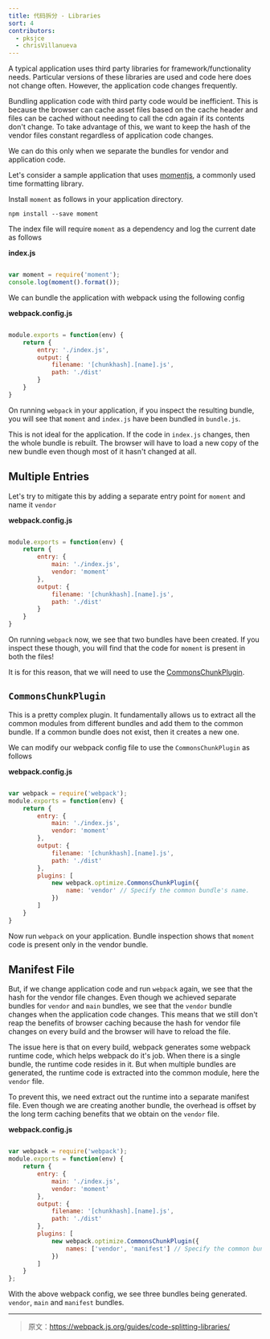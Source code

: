 ```yaml
---
title: 代码拆分 - Libraries
sort: 4
contributors:
  - pksjce
  - chrisVillanueva
---
```


A typical application uses third party libraries for framework/functionality needs. Particular versions of these libraries are used and code here does not change often. However, the application code changes frequently.

Bundling application code with third party code would be inefficient. This is because the browser can cache asset files based on the cache header and files can be cached without needing to call the cdn again if its contents don't change. To take advantage of this, we want to keep the hash of the vendor files constant regardless of application code changes.

We can do this only when we separate the bundles for vendor and application code.

Let's consider a sample application that uses [momentjs](https://www.npmjs.com/package/moment), a commonly used time formatting library.

Install `moment` as follows in your application directory.

`npm install --save moment`

The index file will require `moment` as a dependency and log the current date as follows

__index.js__
```javascript

var moment = require('moment');
console.log(moment().format());

```

We can bundle the application with webpack using the following config

__webpack.config.js__

```javascript

module.exports = function(env) {
    return {
        entry: './index.js',
        output: {
            filename: '[chunkhash].[name].js',
            path: './dist'
        }
    }
}
```

On running `webpack` in your application, if you inspect the resulting bundle, you will see that `moment` and `index.js` have been bundled in `bundle.js`.

This is not ideal for the application. If the code in `index.js` changes, then the whole bundle is rebuilt. The browser will have to load a new copy of the new bundle even though most of it hasn't changed at all.

## Multiple Entries

Let's try to mitigate this by adding a separate entry point for `moment` and name it `vendor`

__webpack.config.js__

```javascript

module.exports = function(env) {
    return {
        entry: {
            main: './index.js',
            vendor: 'moment'
        },
        output: {
            filename: '[chunkhash].[name].js',
            path: './dist'
        }
    }
}
```

On running `webpack` now, we see that two bundles have been created. If you inspect these though, you will find that the code for `moment` is present in both the files!

It is for this reason, that we will need to use the [CommonsChunkPlugin](/plugins/commons-chunk-plugin).

## `CommonsChunkPlugin`

This is a pretty complex plugin. It fundamentally allows us to extract all the common modules from different bundles and add them to the common bundle. If a common bundle does not exist, then it creates a new one.

We can modify our webpack config file to use the `CommonsChunkPlugin` as follows

__webpack.config.js__

```javascript

var webpack = require('webpack');
module.exports = function(env) {
    return {
        entry: {
            main: './index.js',
            vendor: 'moment'
        },
        output: {
            filename: '[chunkhash].[name].js',
            path: './dist'
        },
        plugins: [
            new webpack.optimize.CommonsChunkPlugin({
                name: 'vendor' // Specify the common bundle's name.
            })
        ]
    }
}
```
Now run `webpack` on your application. Bundle inspection shows that `moment` code is present only in the vendor bundle.

## Manifest File

But, if we change application code and run `webpack` again, we see that the hash for the vendor file changes. Even though we achieved separate bundles for `vendor` and `main` bundles, we see that the `vendor` bundle changes when the application code changes.
This means that we still don't reap the benefits of browser caching because the hash for vendor file changes on every build and the browser will have to reload the file.

The issue here is that on every build, webpack generates some webpack runtime code, which helps webpack do it's job. When there is a single bundle, the runtime code resides in it. But when multiple bundles are generated, the runtime code is extracted into the common module, here the `vendor` file.

To prevent this, we need extract out the runtime into a separate manifest file. Even though we are creating another bundle, the overhead is offset by the long term caching benefits that we obtain on the `vendor` file.

__webpack.config.js__

```javascript

var webpack = require('webpack');
module.exports = function(env) {
    return {
        entry: {
            main: './index.js',
            vendor: 'moment'
        },
        output: {
            filename: '[chunkhash].[name].js',
            path: './dist'
        },
        plugins: [
            new webpack.optimize.CommonsChunkPlugin({
                names: ['vendor', 'manifest'] // Specify the common bundle's name.
            })
        ]
    }
};
```

With the above webpack config, we see three bundles being generated. `vendor`, `main` and `manifest` bundles.

***

> 原文：https://webpack.js.org/guides/code-splitting-libraries/